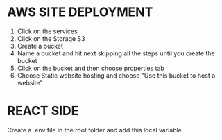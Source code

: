# AWS SITE DEPLOYMENT
1.  Click on the services
2.  Click on the Storage S3
3.  Create a bucket
4. Name a bucket and hit next skipping all the steps until you create the bucket
5. Click on the bucket and then choose properties tab
6. Choose Static website hosting and choose "Use this bucket to host a website"
# REACT SIDE
Create a .env file in the root folder and add this local variable
